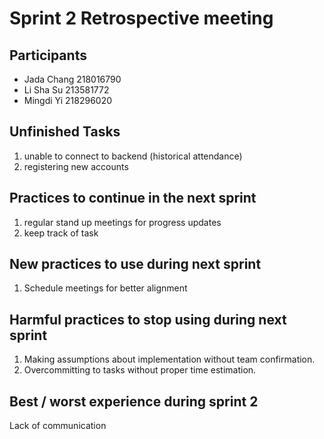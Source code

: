 # Sprint 2 Retrospective meeting

## Participants
- Jada Chang 218016790
- Li Sha Su 213581772
- Mingdi Yi 218296020

## Unfinished Tasks
1. unable to connect to backend (historical attendance)
2. registering new accounts

## Practices to continue in the next sprint
1. regular stand up meetings for progress updates
2. keep track of task
   
## New practices to use during next sprint
1. Schedule meetings for better alignment
   
## Harmful practices to stop using during next sprint
1. Making assumptions about implementation without team confirmation.
2. Overcommitting to tasks without proper time estimation.

## Best / worst experience during sprint 2
Lack of communication
